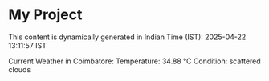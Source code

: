 # My Project

This content is dynamically generated in Indian Time (IST): 2025-04-22 13:11:57 IST


Current Weather in Coimbatore:
Temperature: 34.88 °C
Condition: scattered clouds
